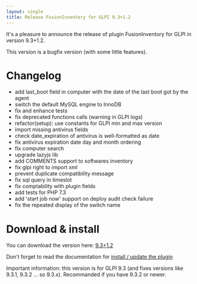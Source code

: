 ```yaml
---
layout: single
title: Release FusionInventory for GLPI 9.3+1.2
---
```


It's a pleasure to announce the release of plugin FusionInventory for GLPI in version 9.3+1.2.

This version is a bugfix version (with some little features).



# Changelog

* add last_boot field in computer with the date of the last boot got by the agent
* switch the default MySQL engine to InnoDB
* fix and enhance tests
* fix deprecated functions calls (warning in GLPI logs)
* refactor(setup): use constants for GLPI min and max version
* import missing antivirus fields
* check date_expiration of antivirus is well-formatted as date
* fix antivirus expiration date day and month ordering
* fix computer search 
* upgrade lazyjs lib
* add COMMENTS support to softwares inventory 
* fix glpi right to import xml
* prevent duplicate compatibility message
* fix sql query in timeslot
* fix comptability with plugin fields
* add tests for PHP 7.3
* add 'start job now' support on deploy audit check failure
* fix the repeated display of the switch name


# Download & install

You can download the version here: [9.3+1.2](https://github.com/fusioninventory/fusioninventory-for-glpi/releases/tag/glpi9.3%2B1.2)

Don't forget to read the documentation for [install / update the plugin](http://fusioninventory.org/documentation/fi4g/installation.html)

Important information: this version is for GLPI 9.3 (and fixes versions like 9.3.1, 9.3.2 ... so 9.3.x).
Recommanded if you have 9.3.2 or newer.

